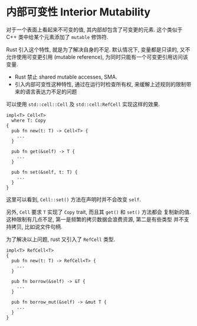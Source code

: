 # 内部可变性 Interior Mutability

对于一个表面上看起来不可变的值, 其内部却包含了可变更的元素.
这个类似于 C++ 类中给某个元素添加了 `mutable` 修饰符.

Rust 引入这个特性, 就是为了解决自身的不足.
默认情况下, 变量都是只读的, 又不允许使用可变更引用 (mutable reference),
为同时只能有一个可变更引用访问该变量. 

- Rust 禁止 shared mutable accesses, SMA.
- 引入内部可变性这种特性, 通过在运行时检查所有权,
  来缓解上述规则的限制带来的语言表达力不足的问题

可以使用 `std::cell::Cell` 及 `std::cell:RefCell` 实现这样的效果.

```rust, ignore
impl<T> Cell<T>
  where T: Copy
{
  pub fn new(t: T) -> Cell<T> {
    ...
  }

  pub fn get(&self) -> T {
    ...
  }

  pub fn set(&self, t: T) {
    ...
  }
}
```

这里可以看到, `Cell::set()` 方法在声明时并不会改变 `self`.

另外, `Cell` 要求 `T` 实现了 `Copy` trait, 而且其 `get()` 和 `set()` 方法都会
复制新的值. 这种限制有几点不足, 第一是频繁的拷贝数据会浪费资源, 第二是有些类型
并不支持拷贝, 比如说文件句柄.

为了解决以上问题, rust 又引入了 `RefCell` 类型.

```rust, ignore
impl<T> RefCell<T>
{
  pub fn new(t: T) -> RefCell<T> {
    ...
  }

  pub fn borrow(&self) -> &T {
    ...
  }

  pub fn borrow_mut(&self) -> &mut T {
    ...
  }
}
```
